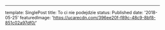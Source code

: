 ---
template: SinglePost
title: To ci nie podejdzie
status: Published
date: '2018-05-25'
featuredImage: 'https://ucarecdn.com/396ee20f-f89c-48c9-8bf8-851c02a97df0/'
